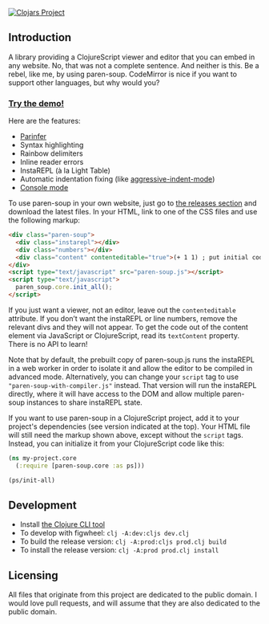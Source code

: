 [![Clojars Project](https://img.shields.io/clojars/v/paren-soup.svg)](https://clojars.org/paren-soup)

## Introduction

A library providing a ClojureScript viewer and editor that you can embed in any website. No, that was not a complete sentence. And neither is this. Be a rebel, like me, by using paren-soup. CodeMirror is nice if you want to support other languages, but why would you?

### [Try the demo!](http://oakes.github.io/paren-soup)

Here are the features:

* [Parinfer](http://shaunlebron.github.io/parinfer/)
* Syntax highlighting
* Rainbow delimiters
* Inline reader errors
* InstaREPL (à la Light Table)
* Automatic indentation fixing (like [aggressive-indent-mode](https://github.com/Malabarba/aggressive-indent-mode))
* [Console mode](http://oakes.github.io/paren-soup/repl.html)

To use paren-soup in your own website, just go to [the releases section](https://github.com/oakes/paren-soup/releases) and download the latest files. In your HTML, link to one of the CSS files and use the following markup:
```html
<div class="paren-soup">
  <div class="instarepl"></div>
  <div class="numbers"></div>
  <div class="content" contenteditable="true">(+ 1 1) ; put initial code here</div>
</div>
<script type="text/javascript" src="paren-soup.js"></script>
<script type="text/javascript">
  paren_soup.core.init_all();
</script>
```
If you just want a viewer, not an editor, leave out the `contenteditable` attribute. If you don’t want the instaREPL or line numbers, remove the relevant divs and they will not appear. To get the code out of the content element via JavaScript or ClojureScript, read its `textContent` property. There is no API to learn!

Note that by default, the prebuilt copy of paren-soup.js runs the instaREPL in a web worker in order to isolate it and allow the editor to be compiled in advanced mode. Alternatively, you can change your `script` tag to use `"paren-soup-with-compiler.js"` instead. That version will run the instaREPL directly, where it will have access to the DOM and allow multiple paren-soup instances to share instaREPL state.

If you want to use paren-soup in a ClojureScript project, add it to your project's dependencies (see version indicated at the top). Your HTML file will still need the markup shown above, except without the `script` tags. Instead, you can initialize it from your ClojureScript code like this:

```clojure
(ns my-project.core
  (:require [paren-soup.core :as ps]))

(ps/init-all)
```

## Development

* Install [the Clojure CLI tool](https://clojure.org/guides/getting_started#_clojure_installer_and_cli_tools)
* To develop with figwheel: `clj -A:dev:cljs dev.clj`
* To build the release version: `clj -A:prod:cljs prod.clj build`
* To install the release version: `clj -A:prod prod.clj install`

## Licensing

All files that originate from this project are dedicated to the public domain. I would love pull requests, and will assume that they are also dedicated to the public domain.
